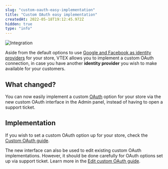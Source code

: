 ```yaml
---
slug: "custom-oauth-easy-implementation"
title: "Custom OAuth easy implementation"
createdAt: 2022-05-18T19:12:45.972Z
hidden: true
type: "info"
---
```

![Integration](https://cdn.jsdelivr.net/gh/vtexdocs/dev-portal-content@main/images/custom-oauth-easy-implementation-0.png)

Aside from the default options to use [Google and Facebook as identity providers](https://help.vtex.com/en/tutorial/configuring-login-with-facebook-and-google--tutorials_513#) for your store, VTEX allows you to implement a custom OAuth connection, in case you have another **identity provider** you wish to make available for your customers.

## What changed?

You can now easily implement a custom [OAuth](https://developers.vtex.com/docs/guides/login-integration-guide-webstore-oauth2) option for your store via the new custom OAuth interface in the Admin panel, instead of having to open a support ticket.

## Implementation

If you wish to set a custom OAuth option up for your store, check the [Custom OAuth guide](https://developers.vtex.com/docs/guides/login-integration-guide-webstore-oauth2#custom-oauth).

The new interface can also be used to edit existing custom OAuth implementations. However, it should be done carefully for OAuth options set up via support ticket. Learn more in the [Edit custom OAuth guide](https://developers.vtex.com/docs/guides/login-integration-guide-webstore-oauth2#edit-custom-oauth).
